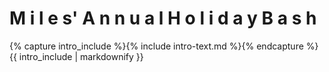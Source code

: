 <div class="well">
    <div class="row">
        <div class="col-md-12 christmas">
            <h1 class="text-center">
                <span>M</span>
                <span>i</span>
                <span>l</span>
                <span>e</span>
                <span>s'</span>
                <span> </span>
                <span>A</span>
                <span>n</span>
                <span>n</span>
                <span>u</span>
                <span>a</span>
                <span>l</span>
                <span> </span>
                <span>H</span>
                <span>o</span>
                <span>l</span>
                <span>i</span>
                <span>d</span>
                <span>a</span>
                <span>y</span>
                <span> </span>
                <span>B</span>
                <span>a</span>
                <span>s</span>
                <span>h</span>
            </h1>
            <p>
                {% capture intro_include %}{% include intro-text.md %}{% endcapture %}
                {{ intro_include | markdownify }}
            </p>
        </div>
    </div>
</div>
